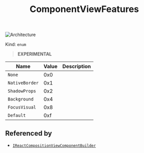 ﻿---
id: ComponentViewFeatures
title: ComponentViewFeatures
---

![Architecture](https://img.shields.io/badge/architecture-new_only-blue)

Kind: `enum`

> **EXPERIMENTAL**

| Name |  Value | Description |
|--|--|--|
|`None` | 0x0  |  |
|`NativeBorder` | 0x1  |  |
|`ShadowProps` | 0x2  |  |
|`Background` | 0x4  |  |
|`FocusVisual` | 0x8  |  |
|`Default` | 0xf  |  |

## Referenced by
- [`IReactCompositionViewComponentBuilder`](IReactCompositionViewComponentBuilder)

